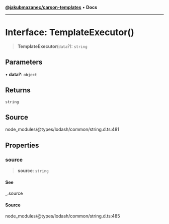 [**@jakubmazanec/carson-templates**](../../../README.md) • **Docs**

---

# Interface: TemplateExecutor()

> **TemplateExecutor**(`data`?): `string`

## Parameters

• **data?**: `object`

## Returns

`string`

## Source

node_modules/@types/lodash/common/string.d.ts:481

## Properties

### source

> **source**: `string`

#### See

\_.source

#### Source

node_modules/@types/lodash/common/string.d.ts:485
